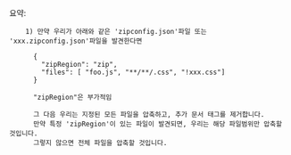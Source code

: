 요약:

        1) 만약 우리가 아래와 같은 'zipconfig.json'파일 또는 'xxx.zipconfig.json'파일을 발견한다면

          {
            "zipRegion": "zip",
            "files": [ "foo.js", "**/**/.css", "!xxx.css"]
          }

          "zipRegion"은 부가적임

          그 다음 우리는 지정된 모든 파일을 압축하고, 추가 문서 태그를 제거합니다.
          만약 특정 'zipRegion'이 있는 파일이 발견되면, 우리는 해당 파일범위만 압축할 것입니다.
          그렇지 않으면 전체 파일을 압축할 것입니다.
